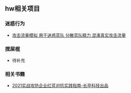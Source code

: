 ## hw相关项目

### 迷惑行为
- [攻击流量模拟 用于迷惑蓝队 分散蓝队精力 混淆真实攻击流量](https://github.com/burpheart/mbtm)

### 搅屎棍
- 待补充

### 相关书籍

- [2021实战攻防企业红蓝对抗实践指南-长亭科技出品](./hw/2021实战攻防企业红蓝对抗实践指南-长亭.pdf)

